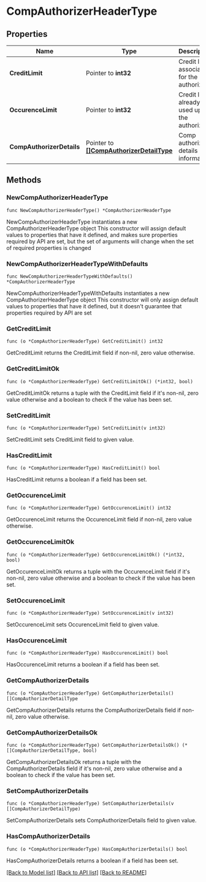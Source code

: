 # CompAuthorizerHeaderType

## Properties

Name | Type | Description | Notes
------------ | ------------- | ------------- | -------------
**CreditLimit** | Pointer to **int32** | Credit limit associated for the authorizer. | [optional] 
**OccurenceLimit** | Pointer to **int32** | Credit limit already used up for the authorizer. | [optional] 
**CompAuthorizerDetails** | Pointer to [**[]CompAuthorizerDetailType**](CompAuthorizerDetailType.md) | Comp authorizer details information. | [optional] 

## Methods

### NewCompAuthorizerHeaderType

`func NewCompAuthorizerHeaderType() *CompAuthorizerHeaderType`

NewCompAuthorizerHeaderType instantiates a new CompAuthorizerHeaderType object
This constructor will assign default values to properties that have it defined,
and makes sure properties required by API are set, but the set of arguments
will change when the set of required properties is changed

### NewCompAuthorizerHeaderTypeWithDefaults

`func NewCompAuthorizerHeaderTypeWithDefaults() *CompAuthorizerHeaderType`

NewCompAuthorizerHeaderTypeWithDefaults instantiates a new CompAuthorizerHeaderType object
This constructor will only assign default values to properties that have it defined,
but it doesn't guarantee that properties required by API are set

### GetCreditLimit

`func (o *CompAuthorizerHeaderType) GetCreditLimit() int32`

GetCreditLimit returns the CreditLimit field if non-nil, zero value otherwise.

### GetCreditLimitOk

`func (o *CompAuthorizerHeaderType) GetCreditLimitOk() (*int32, bool)`

GetCreditLimitOk returns a tuple with the CreditLimit field if it's non-nil, zero value otherwise
and a boolean to check if the value has been set.

### SetCreditLimit

`func (o *CompAuthorizerHeaderType) SetCreditLimit(v int32)`

SetCreditLimit sets CreditLimit field to given value.

### HasCreditLimit

`func (o *CompAuthorizerHeaderType) HasCreditLimit() bool`

HasCreditLimit returns a boolean if a field has been set.

### GetOccurenceLimit

`func (o *CompAuthorizerHeaderType) GetOccurenceLimit() int32`

GetOccurenceLimit returns the OccurenceLimit field if non-nil, zero value otherwise.

### GetOccurenceLimitOk

`func (o *CompAuthorizerHeaderType) GetOccurenceLimitOk() (*int32, bool)`

GetOccurenceLimitOk returns a tuple with the OccurenceLimit field if it's non-nil, zero value otherwise
and a boolean to check if the value has been set.

### SetOccurenceLimit

`func (o *CompAuthorizerHeaderType) SetOccurenceLimit(v int32)`

SetOccurenceLimit sets OccurenceLimit field to given value.

### HasOccurenceLimit

`func (o *CompAuthorizerHeaderType) HasOccurenceLimit() bool`

HasOccurenceLimit returns a boolean if a field has been set.

### GetCompAuthorizerDetails

`func (o *CompAuthorizerHeaderType) GetCompAuthorizerDetails() []CompAuthorizerDetailType`

GetCompAuthorizerDetails returns the CompAuthorizerDetails field if non-nil, zero value otherwise.

### GetCompAuthorizerDetailsOk

`func (o *CompAuthorizerHeaderType) GetCompAuthorizerDetailsOk() (*[]CompAuthorizerDetailType, bool)`

GetCompAuthorizerDetailsOk returns a tuple with the CompAuthorizerDetails field if it's non-nil, zero value otherwise
and a boolean to check if the value has been set.

### SetCompAuthorizerDetails

`func (o *CompAuthorizerHeaderType) SetCompAuthorizerDetails(v []CompAuthorizerDetailType)`

SetCompAuthorizerDetails sets CompAuthorizerDetails field to given value.

### HasCompAuthorizerDetails

`func (o *CompAuthorizerHeaderType) HasCompAuthorizerDetails() bool`

HasCompAuthorizerDetails returns a boolean if a field has been set.


[[Back to Model list]](../README.md#documentation-for-models) [[Back to API list]](../README.md#documentation-for-api-endpoints) [[Back to README]](../README.md)


